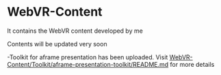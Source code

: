 # WebVR-Content
It contains the WebVR content developed by me 

Contents will be updated very soon

-Toolkit for aframe presentation has been uploaded. Visit [WebVR-Content/Toolkit/aframe-presentation-toolkit/README.md]( WebVR-Content/Toolkit/aframe-presentation-toolkit/README.md) for more details
